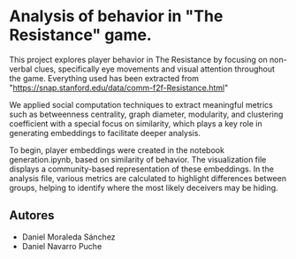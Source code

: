 # Analysis of behavior in "The Resistance" game.

This project explores player behavior in The Resistance by focusing on non-verbal
clues, specifically eye movements and visual attention throughout the game. Everything
used has been extracted from "https://snap.stanford.edu/data/comm-f2f-Resistance.html"

We applied social computation techniques to extract meaningful metrics such as 
betweenness centrality, graph diameter, modularity, and clustering coefficient 
with a special focus on similarity, which plays a key role in generating embeddings 
to facilitate deeper analysis.

To begin, player embeddings were created in the notebook generation.ipynb, based on 
similarity of behavior. 
The visualization file displays a community-based representation of these embeddings. 
In the analysis file, various metrics are calculated to highlight differences between groups, 
helping to identify where the most likely deceivers may be hiding.

## Autores
- Daniel Moraleda Sánchez  
- Daniel Navarro Puche